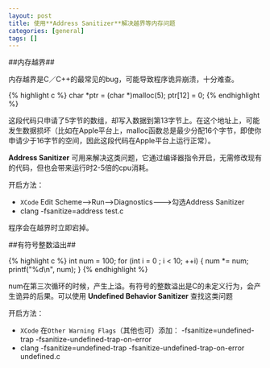 ```yaml
---
layout: post
title: 使用**Address Sanitizer**解决越界等内存问题
categories: [general]
tags: []
---
```


##内存越界##

内存越界是C／C++的最常见的bug，可能导致程序诡异崩溃，十分难查。

{% highlight c %}
char *ptr = (char *)malloc(5);
ptr[12] = 0;
{% endhighlight %}  


这段代码只申请了5字节的数组，却写入数据到第13字节上。在这个地址上，可能发生数据损坏（比如在Apple平台上，malloc函数总是最少分配16个字节，即使你申请少于16字节的空间，因此这段代码在Apple平台上运行正常）。

**Address Sanitizer** 可用来解决这类问题，它通过编译器指令开启，无需修改现有的代码，但也会带来运行时2-5倍的cpu消耗。

开启方法：

* `XCode` Edit Scheme-->Run-->Diagnostics--->勾选Address Sanitizer
*  clang -fsanitize=address test.c

程序会在越界时立即宕掉。


##有符号整数溢出##

{% highlight c %}
int num = 100;
for (int i = 0 ; i < 10; ++i)
{
	num *= num;
	printf("%d\n", num);
}
{% endhighlight %}  

num在第三次循环的时候，产生上溢。有符号的整数溢出是C的未定义行为，会产生诡异的后果。可以使用 **Undefined Behavior Sanitizer** 查找这类问题

开启方法：
* `XCode` 在`Other Warning Flags`（其他也可）添加： -fsanitize=undefined-trap -fsanitize-undefined-trap-on-error
* clang -fsanitize=undefined-trap -fsanitize-undefined-trap-on-error undefined.c




